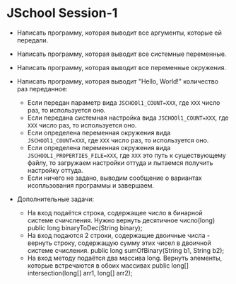 # JSchool Session-1

* Написать программу, которая выводит все аргументы, которые ей передали.

* Написать программу, которая выводит все системные переменные.

* Написать программу, которая выводит все переменные окружения.

* Написать программу, которая выводит "Hello, World!" количество раз переданное:
    * Если передан параметр вида `JSCHOOl1_COUNT=XXX`, где `XXX` число раз, то используется оно.
    * Если передана системная настройка вида `JSCHOOl1_COUNT=XXX`, где `XXX` число раз, то используется оно.
    * Если определена переменная окружения вида `JSCHOOl1_COUNT=XXX`, где `XXX` число раз, то используется оно.
    * Если определена переменная окружения вида `JSCHOOL1_PROPERTIES_FILE=XXX`, где `XXX` это путь к существующему файлу, то загружаем настройки оттуда и пытаемся получить настройку оттуда.
    * Если ничего не задано, выводим сообщение о вариантах исопльзования программы и завершаем.

* Дополнительные задачи:
	* На вход подаётся строка, содержащее число в бинарной системе счичсления. Нужно вернуть десятичное число(long)
		public long binaryToDec(String binary);
	* На вход подаются 2 строки, содержащие двоичные числа - вернуть строку, содержащую сумму этих чисел в двоичной системе счисления.
		public long sumOfBinary(String b1, String b2);
	* На вход методу подаётся два массива long. Вернуть элементы, которые встречаются в обоих массивах
		public long[] intersection(long[] arr1, long[] arr2);
